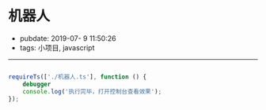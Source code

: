 # 机器人

- pubdate: 2019-07- 9 11:50:26
- tags: 小项目, javascript

---------

````javascript

requireTs(['./机器人.ts'], function () {
    debugger
    console.log('执行完毕，打开控制台查看效果');
});
````
